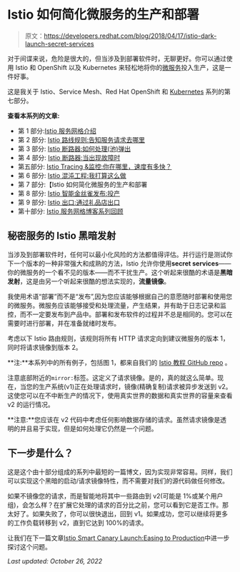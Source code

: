 # Istio 如何简化微服务的生产和部署

> 原文：<https://developers.redhat.com/blog/2018/04/17/istio-dark-launch-secret-services>

对于间谍来说，危险是很大的，但当涉及到部署软件时，无聊更好。你可以通过使用 Istio 和 OpenShift 以及 Kubernetes 来轻松地将你的[微服务](https://developers.redhat.com/topics/microservices/)投入生产，这是一件好事。

这是我关于 Istio、Service Mesh、Red Hat OpenShift 和 [Kubernetes](https://developers.redhat.com/topics/kubernetes/) 系列的第七部分。

**查看本系列的文章:**

*   第 1 部分:[Istio 服务网格介绍](https://developers.redhat.com/topics/service-mesh/)
*   第 2 部分: [Istio 路线规则:告知服务请求去哪里](https://developers.redhat.com/blog/2018/03/13/istio-route-rules-service-requests/)
*   第 3 部分: [Istio 断路器:如何处理(池)弹出](https://developers.redhat.com/blog/2018/03/20/istio-circuit-breaker-pool-ejection/)
*   第 4 部分: [Istio 断路器:当出现故障时](https://developers.redhat.com/blog/2018/03/27/istio-circuit-breaker-when-failure-is-an-option/)
*   第五部分: [Istio Tracing &监控:你在哪里，速度有多快？](https://developers.redhat.com/blog/2018/04/03/istio-tracing-monitoring/)
*   第 6 部分: [Istio 混沌工程:我打算这么做](https://developers.redhat.com/blog/2018/04/10/istio-chaos-engineering/)
*   第 7 部分:【Istio 如何简化微服务的生产和部署
*   第 8 部分: [Istio 智能金丝雀发布:投产](https://developers.redhat.com/blog/2018/04/24/istio-smart-canary-launch/)
*   第 9 部分: [Istio 出口:通过礼品店出口](https://developers.redhat.com/blog/2018/05/01/istio-egress-exit-through-the-gift-shop/)
*   第十部分: [Istio 服务网格博客系列回顾](https://developers.redhat.com/blog/2018/05/07/istio-service-mesh-blog-series-recap/)

## 秘密服务的 Istio 黑暗发射

当涉及到部署软件时，任何可以最小化风险的方法都值得评估。并行运行是测试你下一个版本的一种非常强大和成熟的方法，Istio 允许你使用**secret services**——你的微服务的一个看不见的版本——而不干扰生产。这个听起来很酷的术语是**黑暗发射**，这是由另一个听起来很酷的想法实现的，**流量镜像**。

我使用术语“部署”而不是“发布”,因为您应该能够根据自己的意愿随时部署和使用您的微服务。微服务应该能够接受和处理流量，产生结果，并有助于日志记录和监控，而不一定要发布到产品中。部署和发布软件的过程并不总是相同的。您可以在需要时进行部署，并在准备就绪时发布。

考虑以下 Istio 路由规则，该规则将所有 HTTP 请求定向到建议微服务的版本 1，同时将请求镜像到版本 2。

**注:**本系列中的所有例子，包括图 1，都来自我们的 [Istio 教程 GitHub repo](https://github.com/redhat-developer-demos/istio-tutorial#mirroring-traffic-dark-launch) 。

注意底部附近的`mirror:`标签。这定义了请求镜像。是的，真的就这么简单。现在，当您的生产系统(v1)正在处理请求时，镜像(精确复制)请求被异步发送到 v2。这使您可以在不中断生产的情况下，使用真实世界的数据和真实世界的容量来查看 v2 的运行情况。

**注意:**您应该在 v2 代码中考虑任何影响数据存储的请求。虽然请求镜像是透明的并且易于实现，但是如何处理它仍然是一个问题。

## 下一步是什么？

这是这个由十部分组成的系列中最短的一篇博文，因为实现非常容易。同样，我们可以实现这个黑暗的启动/请求镜像特性，而不需要对我们的源代码做任何修改。

如果不镜像您的请求，而是智能地将其中一些路由到 v2(可能是 1%或某个用户组)，会怎么样？在扩展它处理的请求的百分比之前，您可以看到它是否工作。那太好了。如果失败了，你可以很快退出，回到 v1。如果成功，您可以继续将更多的工作负载转移到 v2，直到它达到 100%的请求。

让我们在下一篇文章[Istio Smart Canary Launch:Easing to Production](https://developers.redhat.com/blog/2018/04/24/istio-smart-canary-launch/)中进一步探讨这个问题。

*Last updated: October 26, 2022*